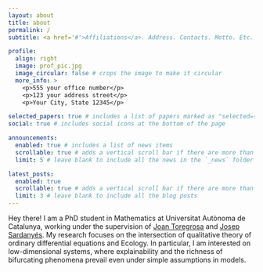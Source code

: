 ```yaml
---
layout: about
title: about
permalink: /
subtitle: <a href='#'>Affiliations</a>. Address. Contacts. Motto. Etc.

profile:
  align: right
  image: prof_pic.jpg
  image_circular: false # crops the image to make it circular
  more_info: >
    <p>555 your office number</p>
    <p>123 your address street</p>
    <p>Your City, State 12345</p>

selected_papers: true # includes a list of papers marked as "selected={true}"
social: true # includes social icons at the bottom of the page

announcements:
  enabled: true # includes a list of news items
  scrollable: true # adds a vertical scroll bar if there are more than 3 news items
  limit: 5 # leave blank to include all the news in the `_news` folder

latest_posts:
  enabled: true
  scrollable: true # adds a vertical scroll bar if there are more than 3 new posts items
  limit: 3 # leave blank to include all the blog posts
---
```

Hey there! I am a PhD student in Mathematics at Universitat Autònoma de Catalunya, working under the supervision of [Joan Toregrosa](https://www.gsd.uab.cat/people?controller=member&view=member&id=7) and [Josep Sardanyés](https://sites.google.com/site/nonlineardynamicsevolutionlab/home?authuser=0). My research focuses on the intersection of qualitative theory of ordinary differential equations and Ecology. In particular, I am interested on low-dimensional systems, where explainability and the richness of bifurcating phenomena prevail even under simple assumptions in models. 
